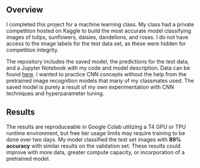 ## Overview
I completed this project for a machine learning class. My class had a private competition hosted on Kaggle to build the most accurate model classifying images of tulips, sunflowers, daisies, dandelions, and roses. I do not have access to the image labels for the test data set, as these were hidden for competition integrity. 

The repository includes the saved model, the predictions for the test data, and a Jupyter Notebook with my code and model description. Data can be found [here](https://drive.google.com/file/d/11oYevrntDb1i3z09EVaCvY7gQTlLl_I9/view?usp=sharing). I wanted to practice CNN concepts without the help from the pretrained image recognition models that many of my classmates used. The saved model is purely a result of my own experimentation with CNN techniques and hyperparameter tuning.

## Results
The results are reproduceable in Google Colab utilizing a T4 GPU or TPU runtime environment, but free tier usage limits may require training to be done over two days. My model classified the test set images with **89% accuracy** with similar results on the validation set. These results could improve with more data, greater compute capacity, or incorporation of a pretrained model.
